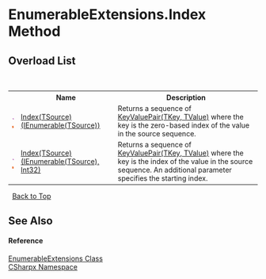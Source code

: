 # EnumerableExtensions.Index Method 
 


## Overload List
&nbsp;<table><tr><th></th><th>Name</th><th>Description</th></tr><tr><td>![Public method](media/pubmethod.gif "Public method")![Static member](media/static.gif "Static member")</td><td><a href="M_CSharpx_EnumerableExtensions_Index__1">Index(TSource)(IEnumerable(TSource))</a></td><td>
Returns a sequence of <a href="https://docs.microsoft.com/dotnet/api/system.collections.generic.keyvaluepair-2" target="_blank">KeyValuePair(TKey, TValue)</a> where the key is the zero-based index of the value in the source sequence.</td></tr><tr><td>![Public method](media/pubmethod.gif "Public method")![Static member](media/static.gif "Static member")</td><td><a href="M_CSharpx_EnumerableExtensions_Index__1_1">Index(TSource)(IEnumerable(TSource), Int32)</a></td><td>
Returns a sequence of <a href="https://docs.microsoft.com/dotnet/api/system.collections.generic.keyvaluepair-2" target="_blank">KeyValuePair(TKey, TValue)</a> where the key is the index of the value in the source sequence. An additional parameter specifies the starting index.</td></tr></table>&nbsp;
<a href="#enumerableextensions.index-method">Back to Top</a>

## See Also


#### Reference
<a href="T_CSharpx_EnumerableExtensions">EnumerableExtensions Class</a><br /><a href="N_CSharpx">CSharpx Namespace</a><br />